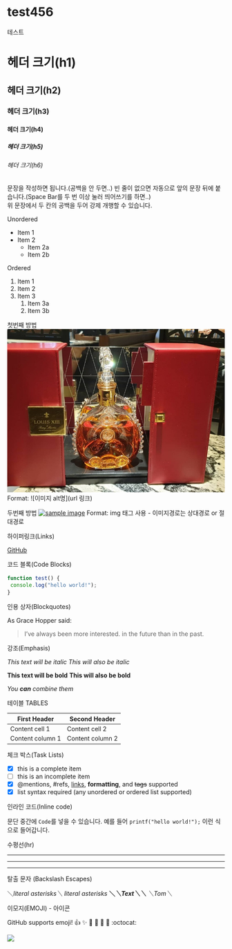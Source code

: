 # test456
테스트
 
# 헤더 크기(h1)
## 헤더 크기(h2)
### 헤더 크기(h3)
#### 헤더 크기(h4)
##### 헤더 크기(h5)
###### 헤더 크기(h6)


문장을 작성하면 됩니다.(공백을 안 두면..) 
빈 줄이 없으면 자동으로 앞의 문장 뒤에 붙습니다.(Space Bar를 두 번 이상 눌러 띄어쓰기를 하면..)     
위 문장에서 두 칸의 공백을 두어 강제 개행할 수 있습니다.

Unordered 
* Item 1 
* Item 2 
    * Item 2a 
    * Item 2b 

Ordered 
1. Item 1 
1. Item 2 
1. Item 3 
    1. Item 3a 
    1. Item 3b


첫번째 방법 
![Github logo](/louis13.jpg) 
Format: ![이미지 alt명](url 링크) 

두번째 방법 
<a href="#"><img src="https://github.com/snowcat91/test456/upload/a1.png" width="400px" alt="sample image"></a> 
Format: img 태그 사용 - 이미지경로는 상대경로 or 절대경로

하이퍼링크(Links)

[GitHub](http://github.com "깃허브")

코드 블록(Code Blocks)

```javascript 
function test() { 
 console.log("hello world!"); 
} 
```

인용 상자(Blockquotes)

As Grace Hopper said: 

> I’ve always been more interested. 
> in the future than in the past.

강조(Emphasis)

*This text will be italic* 
_This will also be italic_ 

**This text will be bold** 
__This will also be bold__ 

*You **can** combine them*

테이블 TABLES

First Header | Second Header 
------------ | ------------- 
Content cell 1 | Content cell 2 
Content column 1 | Content column 2

체크 박스(Task Lists)

- [x] this is a complete item 
- [ ] this is an incomplete item 
- [x] @mentions, #refs, [links](), **formatting**, and <del>tags</del> supported 
- [x] list syntax required (any unordered or ordered list supported)

인라인 코드(Inline code)

문단 중간에 `Code`를 넣을 수 있습니다. 
예를 들어 `printf("hello world!");` 이런 식으로 들어갑니다.


수평선(hr)

--- 
*** 
___

탈출 문자 (Backslash Escapes)

＼*literal asterisks＼* 
*literal asterisks* 
__＼*＼*Text＼*＼*__ 
_＼_Tom＼__

이모지(EMOJI) - 아이콘

GitHub supports emoji! 
:+1: :sparkles: :camel: :tada: 
:rocket: :metal: :octocat:


<img src=https://img.shields.io/badge/licence-mit-green>



